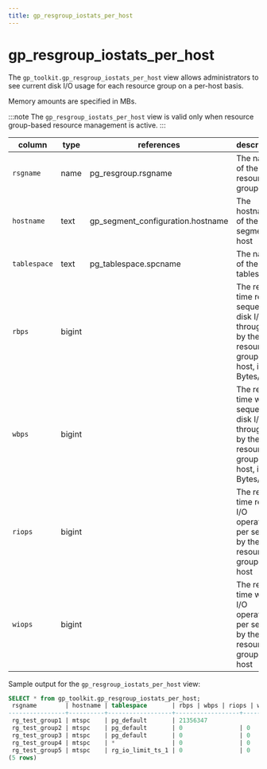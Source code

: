 ```yaml
---
title: gp_resgroup_iostats_per_host
---
```


# gp_resgroup_iostats_per_host

The `gp_toolkit.gp_resgroup_iostats_per_host` view allows administrators to see current disk I/O  usage for each resource group on a per-host basis.

Memory amounts are specified in MBs.

:::note
The `gp_resgroup_iostats_per_host` view is valid only when resource group-based resource management is active.
:::

|column|type|references|description|
|------|----|----------|-----------|
|`rsgname`|name| pg_resgroup.rsgname|The name of the resource group|
|`hostname`|text|gp_segment_configuration.hostname|The hostname of the segment host|
|`tablespace`|text|pg_tablespace.spcname|The name of the tablespace|
|`rbps`|bigint| |The real-time read sequential disk I/O throughput by the resource group on a host, in Bytes/s|
|`wbps`|bigint| |The real-time write sequential disk I/O throughput by the resource group on a host, in Bytes/s|
|`riops`|bigint| |The real-time read I/O operations per second by the resource group on a host|
|`wiops`|bigint| |The real-time write I/O operations per second by the resource group on a host|

Sample output for the `gp_resgroup_iostats_per_host` view:

```sql
SELECT * from gp_toolkit.gp_resgroup_iostats_per_host;
 rsgname        | hostname | tablespace       | rbps | wbps | riops | wiops  
----------------+----------+------------------+------------------+------------------+-------------+-------------
 rg_test_group1 | mtspc    | pg_default       | 21356347                | 29369067                | 162           | 36           
 rg_test_group2 | mtspc    | pg_default       | 0                | 0                | 0           | 0           
 rg_test_group3 | mtspc    | pg_default       | 0                | 0                | 0           | 0           
 rg_test_group4 | mtspc    | *                | 0                | 0                | 0           | 0           
 rg_test_group5 | mtspc    | rg_io_limit_ts_1 | 0                | 0                | 0           | 0           
(5 rows)
```